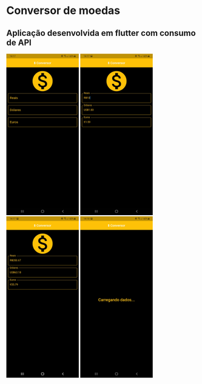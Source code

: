 # Conversor de moedas
## Aplicação desenvolvida em flutter com consumo de API
<div>
    <img src="https://github.com/ravelsoares/conversor_de_moedas/blob/main/Screenshot_20220118-141726.jpg" alt="demo-mobile" height="425">
    <img src="https://github.com/ravelsoares/conversor_de_moedas/blob/main/Screenshot_20220118-141735.jpg" alt="demo-mobile" height="425">
    <img src="https://github.com/ravelsoares/conversor_de_moedas/blob/main/Screenshot_20220118-141749.jpg" alt="demo-mobile" height="425">
    <img src="https://github.com/ravelsoares/conversor_de_moedas/blob/main/Screenshot_20220118-141805.jpg" alt="demo-mobile" height="425">
<div>


